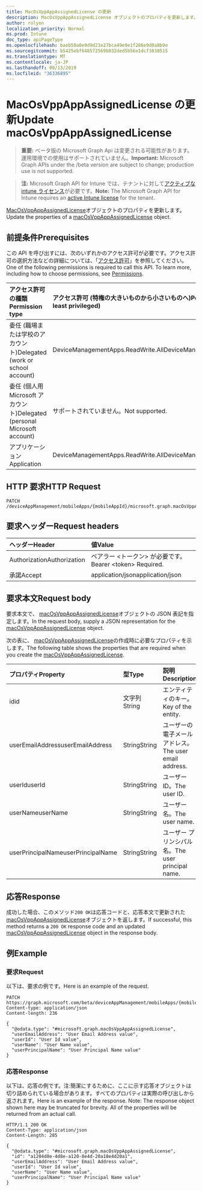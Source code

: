 ```yaml
---
title: MacOsVppAppAssignedLicense の更新
description: MacOsVppAppAssignedLicense オブジェクトのプロパティを更新します。
author: rolyon
localization_priority: Normal
ms.prod: Intune
doc_type: apiPageType
ms.openlocfilehash: baeb50a0e9d9d21e27bca49e9e1f286e9d0a8b9e
ms.sourcegitcommit: b5425ebf648572569b032ded5b56e1dcf3830515
ms.translationtype: MT
ms.contentlocale: ja-JP
ms.lasthandoff: 08/13/2019
ms.locfileid: "36336895"
---
```

# <a name="update-macosvppappassignedlicense"></a><span data-ttu-id="c78ac-103">MacOsVppAppAssignedLicense の更新</span><span class="sxs-lookup"><span data-stu-id="c78ac-103">Update macOsVppAppAssignedLicense</span></span>

> <span data-ttu-id="c78ac-104">**重要:** ベータ版の Microsoft Graph Api は変更される可能性があります。運用環境での使用はサポートされていません。</span><span class="sxs-lookup"><span data-stu-id="c78ac-104">**Important:** Microsoft Graph APIs under the /beta version are subject to change; production use is not supported.</span></span>

> <span data-ttu-id="c78ac-105">**注:** Microsoft Graph API for Intune では、テナントに対して[アクティブな intune ライセンス](https://go.microsoft.com/fwlink/?linkid=839381)が必要です。</span><span class="sxs-lookup"><span data-stu-id="c78ac-105">**Note:** The Microsoft Graph API for Intune requires an [active Intune license](https://go.microsoft.com/fwlink/?linkid=839381) for the tenant.</span></span>

<span data-ttu-id="c78ac-106">[MacOsVppAppAssignedLicense](../resources/intune-apps-macosvppappassignedlicense.md)オブジェクトのプロパティを更新します。</span><span class="sxs-lookup"><span data-stu-id="c78ac-106">Update the properties of a [macOsVppAppAssignedLicense](../resources/intune-apps-macosvppappassignedlicense.md) object.</span></span>

## <a name="prerequisites"></a><span data-ttu-id="c78ac-107">前提条件</span><span class="sxs-lookup"><span data-stu-id="c78ac-107">Prerequisites</span></span>
<span data-ttu-id="c78ac-p101">この API を呼び出すには、次のいずれかのアクセス許可が必要です。アクセス許可の選択方法などの詳細については、「[アクセス許可](/graph/permissions-reference)」を参照してください。</span><span class="sxs-lookup"><span data-stu-id="c78ac-p101">One of the following permissions is required to call this API. To learn more, including how to choose permissions, see [Permissions](/graph/permissions-reference).</span></span>

|<span data-ttu-id="c78ac-110">アクセス許可の種類</span><span class="sxs-lookup"><span data-stu-id="c78ac-110">Permission type</span></span>|<span data-ttu-id="c78ac-111">アクセス許可 (特権の大きいものから小さいものへ)</span><span class="sxs-lookup"><span data-stu-id="c78ac-111">Permissions (from most to least privileged)</span></span>|
|:---|:---|
|<span data-ttu-id="c78ac-112">委任 (職場または学校のアカウント)</span><span class="sxs-lookup"><span data-stu-id="c78ac-112">Delegated (work or school account)</span></span>|<span data-ttu-id="c78ac-113">DeviceManagementApps.ReadWrite.All</span><span class="sxs-lookup"><span data-stu-id="c78ac-113">DeviceManagementApps.ReadWrite.All</span></span>|
|<span data-ttu-id="c78ac-114">委任 (個人用 Microsoft アカウント)</span><span class="sxs-lookup"><span data-stu-id="c78ac-114">Delegated (personal Microsoft account)</span></span>|<span data-ttu-id="c78ac-115">サポートされていません。</span><span class="sxs-lookup"><span data-stu-id="c78ac-115">Not supported.</span></span>|
|<span data-ttu-id="c78ac-116">アプリケーション</span><span class="sxs-lookup"><span data-stu-id="c78ac-116">Application</span></span>|<span data-ttu-id="c78ac-117">DeviceManagementApps.ReadWrite.All</span><span class="sxs-lookup"><span data-stu-id="c78ac-117">DeviceManagementApps.ReadWrite.All</span></span>|

## <a name="http-request"></a><span data-ttu-id="c78ac-118">HTTP 要求</span><span class="sxs-lookup"><span data-stu-id="c78ac-118">HTTP Request</span></span>
<!-- {
  "blockType": "ignored"
}
-->
``` http
PATCH /deviceAppManagement/mobileApps/{mobileAppId}/microsoft.graph.macOsVppApp/assignedLicenses/{macOsVppAppAssignedLicenseId}
```

## <a name="request-headers"></a><span data-ttu-id="c78ac-119">要求ヘッダー</span><span class="sxs-lookup"><span data-stu-id="c78ac-119">Request headers</span></span>
|<span data-ttu-id="c78ac-120">ヘッダー</span><span class="sxs-lookup"><span data-stu-id="c78ac-120">Header</span></span>|<span data-ttu-id="c78ac-121">値</span><span class="sxs-lookup"><span data-stu-id="c78ac-121">Value</span></span>|
|:---|:---|
|<span data-ttu-id="c78ac-122">Authorization</span><span class="sxs-lookup"><span data-stu-id="c78ac-122">Authorization</span></span>|<span data-ttu-id="c78ac-123">ベアラー &lt;トークン&gt; が必要です。</span><span class="sxs-lookup"><span data-stu-id="c78ac-123">Bearer &lt;token&gt; Required.</span></span>|
|<span data-ttu-id="c78ac-124">承諾</span><span class="sxs-lookup"><span data-stu-id="c78ac-124">Accept</span></span>|<span data-ttu-id="c78ac-125">application/json</span><span class="sxs-lookup"><span data-stu-id="c78ac-125">application/json</span></span>|

## <a name="request-body"></a><span data-ttu-id="c78ac-126">要求本文</span><span class="sxs-lookup"><span data-stu-id="c78ac-126">Request body</span></span>
<span data-ttu-id="c78ac-127">要求本文で、 [macOsVppAppAssignedLicense](../resources/intune-apps-macosvppappassignedlicense.md)オブジェクトの JSON 表記を指定します。</span><span class="sxs-lookup"><span data-stu-id="c78ac-127">In the request body, supply a JSON representation for the [macOsVppAppAssignedLicense](../resources/intune-apps-macosvppappassignedlicense.md) object.</span></span>

<span data-ttu-id="c78ac-128">次の表に、 [macOsVppAppAssignedLicense](../resources/intune-apps-macosvppappassignedlicense.md)の作成時に必要なプロパティを示します。</span><span class="sxs-lookup"><span data-stu-id="c78ac-128">The following table shows the properties that are required when you create the [macOsVppAppAssignedLicense](../resources/intune-apps-macosvppappassignedlicense.md).</span></span>

|<span data-ttu-id="c78ac-129">プロパティ</span><span class="sxs-lookup"><span data-stu-id="c78ac-129">Property</span></span>|<span data-ttu-id="c78ac-130">型</span><span class="sxs-lookup"><span data-stu-id="c78ac-130">Type</span></span>|<span data-ttu-id="c78ac-131">説明</span><span class="sxs-lookup"><span data-stu-id="c78ac-131">Description</span></span>|
|:---|:---|:---|
|<span data-ttu-id="c78ac-132">id</span><span class="sxs-lookup"><span data-stu-id="c78ac-132">id</span></span>|<span data-ttu-id="c78ac-133">文字列</span><span class="sxs-lookup"><span data-stu-id="c78ac-133">String</span></span>|<span data-ttu-id="c78ac-134">エンティティのキー。</span><span class="sxs-lookup"><span data-stu-id="c78ac-134">Key of the entity.</span></span>|
|<span data-ttu-id="c78ac-135">userEmailAddress</span><span class="sxs-lookup"><span data-stu-id="c78ac-135">userEmailAddress</span></span>|<span data-ttu-id="c78ac-136">String</span><span class="sxs-lookup"><span data-stu-id="c78ac-136">String</span></span>|<span data-ttu-id="c78ac-137">ユーザーの電子メールアドレス。</span><span class="sxs-lookup"><span data-stu-id="c78ac-137">The user email address.</span></span>|
|<span data-ttu-id="c78ac-138">userId</span><span class="sxs-lookup"><span data-stu-id="c78ac-138">userId</span></span>|<span data-ttu-id="c78ac-139">String</span><span class="sxs-lookup"><span data-stu-id="c78ac-139">String</span></span>|<span data-ttu-id="c78ac-140">ユーザー ID。</span><span class="sxs-lookup"><span data-stu-id="c78ac-140">The user ID.</span></span>|
|<span data-ttu-id="c78ac-141">userName</span><span class="sxs-lookup"><span data-stu-id="c78ac-141">userName</span></span>|<span data-ttu-id="c78ac-142">String</span><span class="sxs-lookup"><span data-stu-id="c78ac-142">String</span></span>|<span data-ttu-id="c78ac-143">ユーザー名。</span><span class="sxs-lookup"><span data-stu-id="c78ac-143">The user name.</span></span>|
|<span data-ttu-id="c78ac-144">userPrincipalName</span><span class="sxs-lookup"><span data-stu-id="c78ac-144">userPrincipalName</span></span>|<span data-ttu-id="c78ac-145">String</span><span class="sxs-lookup"><span data-stu-id="c78ac-145">String</span></span>|<span data-ttu-id="c78ac-146">ユーザー プリンシパル名。</span><span class="sxs-lookup"><span data-stu-id="c78ac-146">The user principal name.</span></span>|



## <a name="response"></a><span data-ttu-id="c78ac-147">応答</span><span class="sxs-lookup"><span data-stu-id="c78ac-147">Response</span></span>
<span data-ttu-id="c78ac-148">成功した場合、このメソッド`200 OK`は応答コードと、応答本文で更新された[macOsVppAppAssignedLicense](../resources/intune-apps-macosvppappassignedlicense.md)オブジェクトを返します。</span><span class="sxs-lookup"><span data-stu-id="c78ac-148">If successful, this method returns a `200 OK` response code and an updated [macOsVppAppAssignedLicense](../resources/intune-apps-macosvppappassignedlicense.md) object in the response body.</span></span>

## <a name="example"></a><span data-ttu-id="c78ac-149">例</span><span class="sxs-lookup"><span data-stu-id="c78ac-149">Example</span></span>

### <a name="request"></a><span data-ttu-id="c78ac-150">要求</span><span class="sxs-lookup"><span data-stu-id="c78ac-150">Request</span></span>
<span data-ttu-id="c78ac-151">以下は、要求の例です。</span><span class="sxs-lookup"><span data-stu-id="c78ac-151">Here is an example of the request.</span></span>
``` http
PATCH https://graph.microsoft.com/beta/deviceAppManagement/mobileApps/{mobileAppId}/microsoft.graph.macOsVppApp/assignedLicenses/{macOsVppAppAssignedLicenseId}
Content-type: application/json
Content-length: 236

{
  "@odata.type": "#microsoft.graph.macOsVppAppAssignedLicense",
  "userEmailAddress": "User Email Address value",
  "userId": "User Id value",
  "userName": "User Name value",
  "userPrincipalName": "User Principal Name value"
}
```

### <a name="response"></a><span data-ttu-id="c78ac-152">応答</span><span class="sxs-lookup"><span data-stu-id="c78ac-152">Response</span></span>
<span data-ttu-id="c78ac-p102">以下は、応答の例です。注:簡潔にするために、ここに示す応答オブジェクトは切り詰められている場合があります。すべてのプロパティは実際の呼び出しから返されます。</span><span class="sxs-lookup"><span data-stu-id="c78ac-p102">Here is an example of the response. Note: The response object shown here may be truncated for brevity. All of the properties will be returned from an actual call.</span></span>
``` http
HTTP/1.1 200 OK
Content-Type: application/json
Content-Length: 285

{
  "@odata.type": "#microsoft.graph.macOsVppAppAssignedLicense",
  "id": "a1204d8e-4d8e-a120-8e4d-20a18e4d20a1",
  "userEmailAddress": "User Email Address value",
  "userId": "User Id value",
  "userName": "User Name value",
  "userPrincipalName": "User Principal Name value"
}
```






